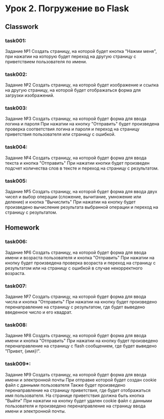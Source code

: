 # Урок 2. Погружение во Flask

## Classwork

### task001:

Задание №1
Создать страницу, на которой будет кнопка "Нажми меня", при
нажатии на которую будет переход на другую страницу с
приветствием пользователя по имени.

### task002:

Задание №2
Создать страницу, на которой будет изображение и ссылка
на другую страницу, на которой будет отображаться форма
для загрузки изображений.

### task003:

Задание №3
Создать страницу, на которой будет форма для ввода логина
и пароля
При нажатии на кнопку "Отправить" будет произведена
проверка соответствия логина и пароля и переход на
страницу приветствия пользователя или страницу с
ошибкой.

### task004:

Задание №4
Создать страницу, на которой будет форма для ввода текста и
кнопка "Отправить"
При нажатии кнопки будет произведен подсчет количества слов
в тексте и переход на страницу с результатом.

### task005:

Задание №5
Создать страницу, на которой будет форма для ввода двух
чисел и выбор операции (сложение, вычитание, умножение
или деление) и кнопка "Вычислить"
При нажатии на кнопку будет произведено вычисление
результата выбранной операции и переход на страницу с
результатом.

## Homework

### task006:

Задание №6
Создать страницу, на которой будет форма для ввода имени
и возраста пользователя и кнопка "Отправить"
При нажатии на кнопку будет произведена проверка
возраста и переход на страницу с результатом или на
страницу с ошибкой в случае некорректного возраста.

### task007:

Задание №7
Создать страницу, на которой будет форма для ввода числа
и кнопка "Отправить"
При нажатии на кнопку будет произведено
перенаправление на страницу с результатом, где будет
выведено введенное число и его квадрат.

### task008:

Задание №8
Создать страницу, на которой будет форма для ввода имени
и кнопка "Отправить"
При нажатии на кнопку будет произведено
перенаправление на страницу с flash сообщением, где будет
выведено "Привет, {имя}!".

### task009*:

Задание №9
Создать страницу, на которой будет форма для ввода имени
и электронной почты
При отправке которой будет создан cookie файл с данными
пользователя
Также будет произведено перенаправление на страницу
приветствия, где будет отображаться имя пользователя.
На странице приветствия должна быть кнопка "Выйти"
При нажатии на кнопку будет удален cookie файл с данными
пользователя и произведено перенаправление на страницу
ввода имени и электронной почты.
